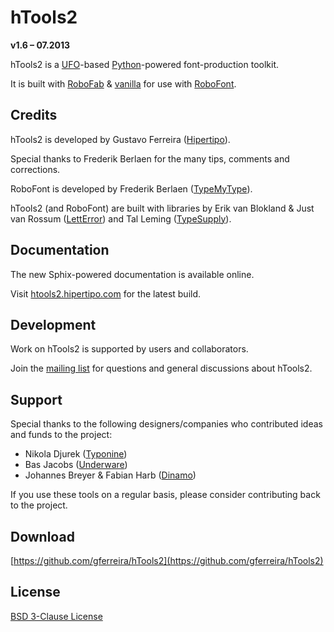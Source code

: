 # hTools2

**v1.6 – 07.2013**

hTools2 is a [UFO](http://unifiedfontobject.org/)-based [Python](http://python.org/)-powered font-production toolkit.

It is built with [RoboFab](http://robofab.org) & [vanilla](http://code.typesupply.com/wiki/Vanilla) for use with [RoboFont](http://robofont.com/).

## Credits

hTools2 is developed by Gustavo Ferreira ([Hipertipo](http://hipertipo.com)).

Special thanks to Frederik Berlaen for the many tips, comments and corrections.

RoboFont is developed by Frederik Berlaen ([TypeMyType](http://typemytype.com)).

hTools2 (and RoboFont) are built with libraries by Erik van Blokland & Just van Rossum ([LettError](http://letterror.com)) and Tal Leming ([TypeSupply](http://typesupply.com)).

## Documentation

The new Sphix-powered documentation is available online.

Visit [htools2.hipertipo.com](http://htools2.hipertipo.com/) for the latest build.

## Development

Work on hTools2 is supported by users and collaborators.

Join the [mailing list](http://lists.hipertipo.com/listinfo/htools2) for questions and general discussions about hTools2.

## Support

Special thanks to the following designers/companies who contributed ideas and funds to the project:

- Nikola Djurek ([Typonine](http://typonine.com/))
- Bas Jacobs ([Underware](http://underware.nl/))
- Johannes Breyer & Fabian Harb ([Dinamo](http://dinamo.us/))

If you use these tools on a regular basis, please consider contributing back to the project.

## Download

[https://github.com/gferreira/hTools2](https://github.com/gferreira/hTools2)

## License

[BSD 3-Clause License](http://www.opensource.org/licenses/BSD-3-Clause)
